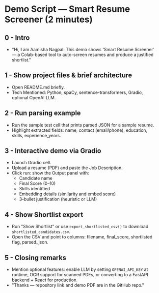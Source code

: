 # Demo Script — Smart Resume Screener (2 minutes)

## 0 - Intro
- "Hi, I am Aamisha Nagpal. This demo shows 'Smart Resume Screener' — a Colab-based tool to auto-screen resumes and produce a justified shortlist."

## 1 - Show project files & brief architecture
- Open README.md briefly.
- Tech Mentioned: Python, spaCy, sentence-transformers, Gradio, optional OpenAI LLM.

## 2 - Run parsing example
- Run the sample test cell that prints parsed JSON for a sample resume.
- Highlight extracted fields: name, contact (email/phone), education, skills, experience_years.

## 3 - Interactive demo via Gradio
- Launch Gradio cell.
- Upload a resume (PDF) and paste the Job Description.
- Click run: show the Output panel with:
  - Candidate name
  - Final Score (0–10)
  - Skills identified
  - Embedding details (similarity and embed score)
  - 3-bullet justification (heuristic or LLM)

## 4 - Show Shortlist export
- Run "Show Shortlist" or use `export_shortlisted_csv()` to download `shortlisted_candidates.csv`.
- Open the CSV and point to columns: filename, final_score, shortlisted flag, parsed_json.

## 5 - Closing remarks
- Mention optional features: enable LLM by setting `OPENAI_API_KEY` at runtime, OCR support for scanned PDFs, or converting to a FastAPI backend + React for production.
- "Thanks — repository link and demo PDF are in the GitHub repo."

